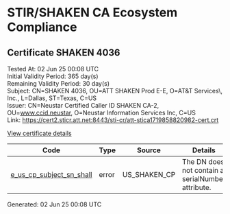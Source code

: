 # STIR/SHAKEN CA Ecosystem Compliance

## Certificate SHAKEN 4036

Tested At: 02 Jun 25 00:08 UTC\
Initial Validity Period: 365 day(s)\
Remaining Validity Period: 30 day(s)\
Subject: CN=SHAKEN 4036, OU=ATT SHAKEN Prod E-E, O=AT&T Services\\, Inc., L=Dallas, ST=Texas, C=US\
Issuer: CN=Neustar Certified Caller ID SHAKEN CA-2, OU=www.ccid.neustar, O=Neustar Information Services Inc, C=US\
Link: https://cert2.sticr.att.net:8443/sti-cr/att-stica1719858820982-cert.crt

[View certificate details](https://x509.io/?cert=MIIDRjCCAu2gAwIBAgIUUu6WrEiLZM59BcfqcHTH%2BbbdmdowCgYIKoZIzj0EAwIwgYUxCzAJBgNVBAYTAlVTMSkwJwYDVQQKDCBOZXVzdGFyIEluZm9ybWF0aW9uIFNlcnZpY2VzIEluYzEZMBcGA1UECwwQd3d3LmNjaWQubmV1c3RhcjEwMC4GA1UEAwwnTmV1c3RhciBDZXJ0aWZpZWQgQ2FsbGVyIElEIFNIQUtFTiBDQS0yMB4XDTI0MDcwMTE3NTgwMloXDTI1MDcwMTE3NTgwMlowgYAxCzAJBgNVBAYTAlVTMQ4wDAYDVQQIDAVUZXhhczEPMA0GA1UEBwwGRGFsbGFzMRwwGgYDVQQKDBNBVCZUIFNlcnZpY2VzLCBJbmMuMRwwGgYDVQQLDBNBVFQgU0hBS0VOIFByb2QgRS1FMRQwEgYDVQQDDAtTSEFLRU4gNDAzNjBZMBMGByqGSM49AgEGCCqGSM49AwEHA0IABN0XHvu6YPoP802U41r44A4v0HCEhG9i4hqOV%2B5AstaYIeTTmCxYvzwXtzHyfWbm90HrylX7JqAEeomjKcQLes%2BjggE8MIIBODAWBggrBgEFBQcBGgQKMAigBhYENDAzNjAMBgNVHRMBAf8EAjAAMB8GA1UdIwQYMBaAFIJOFf%2F%2Bn2pnUeTIl8dtdMP8ZUV4MBcGA1UdIAQQMA4wDAYKYIZIAYb%2FCQEBAzCBpgYDVR0fBIGeMIGbMIGYoDqgOIY2aHR0cHM6Ly9hdXRoZW50aWNhdGUtYXBpLmljb25lY3Rpdi5jb20vZG93bmxvYWQvdjEvY3JsolqkWDBWMRQwEgYDVQQHDAtCcmlkZ2V3YXRlcjELMAkGA1UECAwCTkoxEzARBgNVBAMMClNUSS1QQSBDUkwxCzAJBgNVBAYTAlVTMQ8wDQYDVQQKDAZTVEktUEEwHQYDVR0OBBYEFDEAOEzdEL8e9irpeGxXQffaH3%2FDMA4GA1UdDwEB%2FwQEAwIHgDAKBggqhkjOPQQDAgNHADBEAiAB1GWvYjLLXGydDFObl5gPqCs7H79geVIxMfYlPA%2BXqAIgKFiFDQbTBi0vP6AidKX0Igp7TTYHZZo23WGWOTMf2zE%3D)

| Code | Type | Source | Details |
|------|------|--------|---------|
| [e_us_cp_subject_sn_shall](../../ISSUES/e_us_cp_subject_sn_shall/README.md) | error | US_SHAKEN_CP | The DN does not contain a serialNumber attribute. |


Generated: 02 Jun 25 00:08 UTC